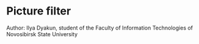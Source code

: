 
# Picture filter

Author: Ilya Dyakun, student of the Faculty of Information 
Technologies of Novosibirsk State University

